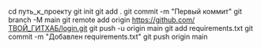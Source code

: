 cd путь_к_проекту
git init
git add .
git commit -m "Первый коммит"
git branch -M main
git remote add origin https://github.com/ТВОЙ_ГИТХАБ/login.git
git push -u origin main
git add requirements.txt
git commit -m "Добавлен requirements.txt"
git push origin main

